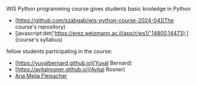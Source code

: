 WIS Python programming course gives students basic knoledge in Python

* [https://github.com/szabgab/wis-python-course-2024-04](The course's repository)
* [javascript:det('https://erez.weizmann.ac.il/apx/r/ws1/',14800,14473);](course's syllabus)

fellow students participating in the course:

* [https://yuvalbernard.github.io](Yuval Bernard)
* [https://avitalrosner.github.io](Avital Rosner)
* [Ana Mejia Fleisacher](https://anitamf.github.io)
